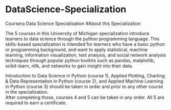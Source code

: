 # DataScience-Specialization
Coursera Data Science Specialisation
#About this Specialization

The 5 courses in this University of Michigan specialization introduce learners to data science through the python programming language. This skills-based specialization is intended for learners who have a basic python or programming background, and want to apply statistical, machine learning, information visualization, text analysis, and social network analysis techniques through popular python toolkits such as pandas, matplotlib, scikit-learn, nltk, and networkx to gain insight into their data.

Introduction to Data Science in Python (course 1), 
Applied Plotting, Charting & Data Representation in Python (course 2), and 
Applied Machine Learning in Python (course 3) should be taken in order and prior to any other course in the specialization.  
After completing those, courses 4 and 5 can be taken in any order.  All 5 are required to earn a certificate.
